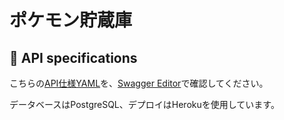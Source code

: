 # ポケモン貯蔵庫

## :triangular_ruler:  API specifications

こちらの[API仕様YAML](https://github.com/wafuwafu13/go-go-pokemon-db/blob/master/api-document.yaml)を、[Swagger Editor](https://editor.swagger.io/)で確認してください。

データベースはPostgreSQL、デプロイはHerokuを使用しています。

